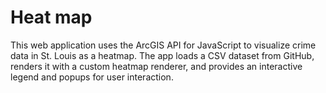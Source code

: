 # Heat map
This web application uses the ArcGIS API for JavaScript to visualize crime data in St. Louis as a heatmap. The app loads a CSV dataset from GitHub, renders it with a custom heatmap renderer, and provides an interactive legend and popups for user interaction.
